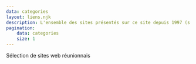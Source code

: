 ```yaml
---
data: categories
layout: liens.njk
description: L'ensemble des sites présentés sur ce site depuis 1997 (s'ils sont toujours en ligne).
pagination:
    data: categories
    size: 1
---
```


Sélection de sites web réunionnais
